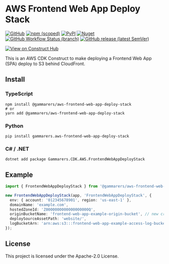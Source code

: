 # AWS Frontend Web App Deploy Stack

[![GitHub](https://img.shields.io/github/license/gammarers/aws-frontend-web-app-deploy-stack?style=flat-square)](https://github.com/gammarers/aws-frontend-web-app-deploy-stack/blob/main/LICENSE)
[![npm (scoped)](https://img.shields.io/npm/v/@gammarers/aws-frontend-web-app-deploy-stack?style=flat-square)](https://www.npmjs.com/package/@gammarers/aws-frontend-web-app-deploy-stack)
[![PyPI](https://img.shields.io/pypi/v/gammarers.aws-frontend-web-app-deploy-stack?style=flat-square)](https://pypi.org/project/gammarers.aws-frontend-web-app-deploy-stack/)
[![Nuget](https://img.shields.io/nuget/v/Gammarers.CDK.AWS.FrontendWebAppDeployStack?style=flat-square)](https://www.nuget.org/packages/Gammarers.CDK.AWS.FrontendWebAppDeployStack/)
[![GitHub Workflow Status (branch)](https://img.shields.io/github/actions/workflow/status/gammarers/aws-frontend-web-app-deploy-stack/release.yml?branch=main&label=release&style=flat-square)](https://github.com/gammarers/aws-frontend-web-app-deploy-stack/actions/workflows/release.yml)
[![GitHub release (latest SemVer)](https://img.shields.io/github/v/release/gammarers/aws-frontend-web-app-deploy-stack?sort=semver&style=flat-square)](https://github.com/gammarers/aws-frontend-web-app-deploy-stack/releases)

[![View on Construct Hub](https://constructs.dev/badge?package=@gammarers/aws-frontend-web-app-deploy-stack)](https://constructs.dev/packages/@gammarers/aws-frontend-web-app-deploy-stack)

This is an AWS CDK Construct to make deploying a Frontend Web App (SPA) deploy to S3 behind CloudFront.

## Install

### TypeScript

```shell
npm install @gammarers/aws-frontend-web-app-deploy-stack
# or
yarn add @gammarers/aws-frontend-web-app-deploy-stack
```

### Python

```shell
pip install gammarers.aws-frontend-web-app-deploy-stack
```

### C# / .NET

```shell
dotnet add package Gammarers.CDK.AWS.FrontendWebAppDeployStack
```

## Example

```typescript
import { FrontendWebAppDeployStack } from '@gammarers/aws-frontend-web-app-deploy-stack';

new FrontendWebAppDeployStack(app, 'FrontendWebAppDeployStack', {
  env: { account: '012345678901', region: 'us-east-1' },
  domainName: 'example.com',
  hostedZoneId: 'Z0000000000000000000Q',
  originBucketName: 'frontend-web-app-example-origin-bucket', // new create in this stack
  deploySourceAssetPath: 'website/',
  logBucketArn: 'arn:aws:s3:::frontend-web-app-example-access-log-bucket', // already created
});

```

## License

This project is licensed under the Apache-2.0 License.
